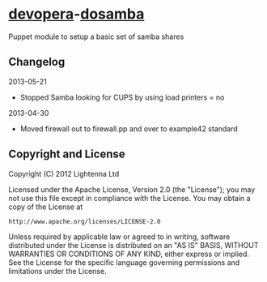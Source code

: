 [devopera](http://devopera.com)-[dosamba](http://devopera.com/module/dosamba)
=======

Puppet module to setup a basic set of samba shares

Changelog
---------

2013-05-21

 * Stopped Samba looking for CUPS by using load printers = no

2013-04-30

 * Moved firewall out to firewall.pp and over to example42 standard

Copyright and License
---------------------

Copyright (C) 2012 Lightenna Ltd

Licensed under the Apache License, Version 2.0 (the "License"); you may not use this file except in compliance with the License. You may obtain a copy of the License at

    http://www.apache.org/licenses/LICENSE-2.0

Unless required by applicable law or agreed to in writing, software distributed under the License is distributed on an "AS IS" BASIS, WITHOUT WARRANTIES OR CONDITIONS OF ANY KIND, either express or implied. See the License for the specific language governing permissions and limitations under the License.
